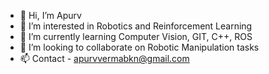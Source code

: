 - 👋 Hi, I’m Apurv
- 👀 I’m interested in Robotics and Reinforcement Learning
- 🌱 I’m currently learning Computer Vision, GIT, C++, ROS
- 💞️ I’m looking to collaborate on Robotic Manipulation tasks
- 📫 Contact - apurvvermabkn@gmail.com 

<!---
apurvdhir/apurvdhir is a ✨ special ✨ repository because its `README.md` (this file) appears on your GitHub profile.
You can click the Preview link to take a look at your changes.
--->

